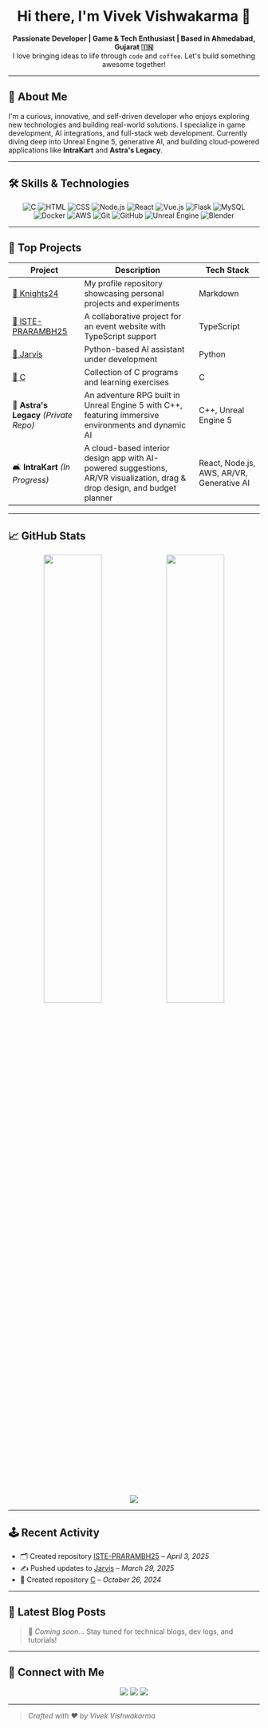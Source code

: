 <h1 align="center">Hi there, I'm Vivek Vishwakarma 👋</h1>

<p align="center">
  <b>Passionate Developer | Game & Tech Enthusiast | Based in Ahmedabad, Gujarat 🇮🇳</b><br>
  I love bringing ideas to life through <code>code</code> and <code>coffee</code>. Let's build something awesome together!
</p>

---

## 🚀 About Me

I'm a curious, innovative, and self-driven developer who enjoys exploring new technologies and building real-world solutions. I specialize in game development, AI integrations, and full-stack web development. Currently diving deep into Unreal Engine 5, generative AI, and building cloud-powered applications like **IntraKart** and **Astra's Legacy**.

---

## 🛠️ Skills & Technologies

<div align="center">

![C](https://img.shields.io/badge/-C-000?&logo=C&logoColor=A8B9CC)
![HTML](https://img.shields.io/badge/-HTML5-E34F26?&logo=html5&logoColor=fff)
![CSS](https://img.shields.io/badge/-CSS3-1572B6?&logo=css3&logoColor=fff)
![Node.js](https://img.shields.io/badge/-Node.js-339933?&logo=nodedotjs&logoColor=fff)
![React](https://img.shields.io/badge/-React-61DAFB?&logo=react&logoColor=000)
![Vue.js](https://img.shields.io/badge/-Vue.js-4FC08D?&logo=vue.js&logoColor=fff)
![Flask](https://img.shields.io/badge/-Flask-000000?&logo=flask)
![MySQL](https://img.shields.io/badge/-MySQL-4479A1?&logo=mysql&logoColor=fff)
![Docker](https://img.shields.io/badge/-Docker-2496ED?&logo=docker&logoColor=fff)
![AWS](https://img.shields.io/badge/-AWS-232F3E?&logo=amazon-aws)
![Git](https://img.shields.io/badge/-Git-F05032?&logo=git&logoColor=fff)
![GitHub](https://img.shields.io/badge/-GitHub-181717?&logo=github&logoColor=fff)
![Unreal Engine](https://img.shields.io/badge/-Unreal%20Engine-313131?&logo=unrealengine&logoColor=white)
![Blender](https://img.shields.io/badge/-Blender-F5792A?&logo=blender&logoColor=white)

</div>

---

## 🌟 Top Projects

| Project | Description | Tech Stack |
|--------|-------------|------------|
| [💼 Knights24](https://github.com/Knights24/Knights24) | My profile repository showcasing personal projects and experiments | Markdown |
| [🎉 ISTE-PRARAMBH25](https://github.com/Knights24/ISTE-PRARAMBH25) | A collaborative project for an event website with TypeScript support | TypeScript |
| [🤖 Jarvis](https://github.com/Knights24/Jarvis) | Python-based AI assistant under development | Python |
| [📘 C](https://github.com/Knights24/C) | Collection of C programs and learning exercises | C |
| 🌌 **Astra's Legacy** *(Private Repo)* | An adventure RPG built in Unreal Engine 5 with C++, featuring immersive environments and dynamic AI | C++, Unreal Engine 5 |
| 🛋️ **IntraKart** *(In Progress)* | A cloud-based interior design app with AI-powered suggestions, AR/VR visualization, drag & drop design, and budget planner | React, Node.js, AWS, AR/VR, Generative AI |

---

## 📈 GitHub Stats

<p align="center">
  <img src="https://github-readme-stats.vercel.app/api?username=Knights24&show_icons=true&theme=radical" width="48%" />
  <img src="https://github-readme-stats.vercel.app/api/top-langs/?username=Knights24&layout=compact&theme=radical" width="48%" />
</p>

<p align="center">
  <img src="https://github-profile-trophy.vercel.app/?username=Knights24&theme=algolia&row=1" />
</p>

---

## 🕹️ Recent Activity

- 🗂️ Created repository [ISTE-PRARAMBH25](https://github.com/Knights24/ISTE-PRARAMBH25) – *April 3, 2025*
- ✍️ Pushed updates to [Jarvis](https://github.com/Knights24/Jarvis) – *March 29, 2025*
- 📘 Created repository [C](https://github.com/Knights24/C) – *October 26, 2024*

---

## 📝 Latest Blog Posts

> 🚧 *Coming soon...* Stay tuned for technical blogs, dev logs, and tutorials!

---

## 🤝 Connect with Me

<p align="center">
  <a href="mailto:vivekv.dev@gmail.com"><img src="https://img.shields.io/badge/Email-D14836?style=for-the-badge&logo=gmail&logoColor=white"/></a>
  <a href="https://www.linkedin.com/in/vivekvishwakarma24/"><img src="https://img.shields.io/badge/-LinkedIn-blue?style=for-the-badge&logo=linkedin&logoColor=white"/></a>
  <a href="https://github.com/Knights24"><img src="https://img.shields.io/badge/GitHub-100000?style=for-the-badge&logo=github&logoColor=white"/></a>
</p>

---

> *Crafted with ❤️ by Vivek Vishwakarma*

